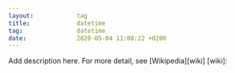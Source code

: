 ```yaml
---
layout:            tag
title:             datetime
tag:               datetime
date:              2020-05-04 11:08:22 +0200
---
```

Add description here.
For more detail, see [Wikipedia][wiki]
[wiki]:
